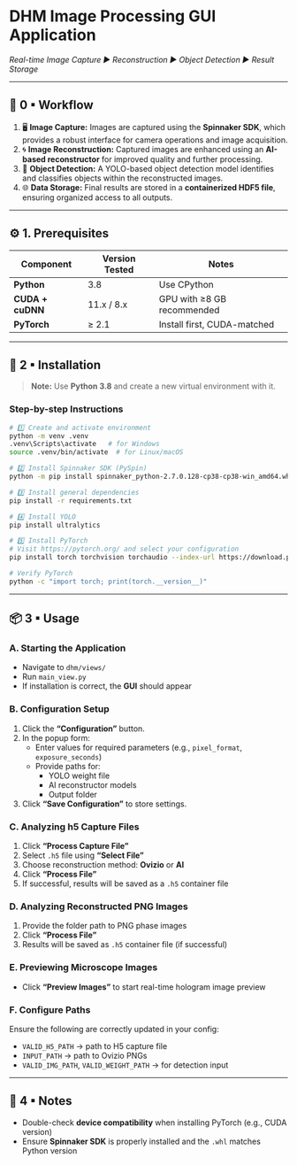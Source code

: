 # DHM Image Processing GUI Application

_Real-time Image Capture ▶ Reconstruction ▶ Object Detection ▶ Result Storage_

---

## 🧩 0 ▪ Workflow

1. 🖥️ **Image Capture:** Images are captured using the **Spinnaker SDK**, which provides a robust interface for camera operations and image acquisition.
2. 🌀 **Image Reconstruction:** Captured images are enhanced using an **AI-based reconstructor** for improved quality and further processing.
3. 🧠 **Object Detection:** A YOLO-based object detection model identifies and classifies objects within the reconstructed images.
4. 🌐 **Data Storage:** Final results are stored in a **containerized HDF5 file**, ensuring organized access to all outputs.

---

## ⚙️ 1. Prerequisites

| Component         | Version Tested   | Notes                        |
|------------------|------------------|------------------------------|
| **Python**        | 3.8               | Use CPython                  |
| **CUDA + cuDNN**  | 11.x / 8.x        | GPU with ≥8 GB recommended   |
| **PyTorch**       | ≥ 2.1             | Install first, CUDA-matched |

---

## 🚀 2 ▪ Installation

> **Note:** Use **Python 3.8** and create a new virtual environment with it.

### Step-by-step Instructions

```bash
# 1️⃣ Create and activate environment
python -m venv .venv
.venv\Scripts\activate   # for Windows
source .venv/bin/activate  # for Linux/macOS

# 2️⃣ Install Spinnaker SDK (PySpin)
python -m pip install spinnaker_python-2.7.0.128-cp38-cp38-win_amd64.whl

# 3️⃣ Install general dependencies
pip install -r requirements.txt

# 4️⃣ Install YOLO
pip install ultralytics

# 5️⃣ Install PyTorch
# Visit https://pytorch.org/ and select your configuration
pip install torch torchvision torchaudio --index-url https://download.pytorch.org/whl/cu118

# Verify PyTorch
python -c "import torch; print(torch.__version__)"
```

---

## 📦 3 ▪ Usage

### A. Starting the Application

- Navigate to `dhm/views/`
- Run `main_view.py`
- If installation is correct, the **GUI** should appear

### B. Configuration Setup

1. Click the **“Configuration”** button.
2. In the popup form:
   - Enter values for required parameters (e.g., `pixel_format`, `exposure_seconds`)
   - Provide paths for:
     - YOLO weight file
     - AI reconstructor models
     - Output folder
3. Click **“Save Configuration”** to store settings.

### C. Analyzing h5 Capture Files

1. Click **“Process Capture File”**
2. Select `.h5` file using **“Select File”**
3. Choose reconstruction method: **Ovizio** or **AI**
4. Click **“Process File”**
5. If successful, results will be saved as a `.h5` container file

### D. Analyzing Reconstructed PNG Images

1. Provide the folder path to PNG phase images
2. Click **“Process File”**
3. Results will be saved as `.h5` container file (if successful)

### E. Previewing Microscope Images

- Click **“Preview Images”** to start real-time hologram image preview

### F. Configure Paths

Ensure the following are correctly updated in your config:

- `VALID_H5_PATH` → path to H5 capture file
- `INPUT_PATH` → path to Ovizio PNGs
- `VALID_IMG_PATH`, `VALID_WEIGHT_PATH` → for detection input

---

## 📝 4 ▪ Notes

- Double-check **device compatibility** when installing PyTorch (e.g., CUDA version)
- Ensure **Spinnaker SDK** is properly installed and the `.whl` matches Python version
